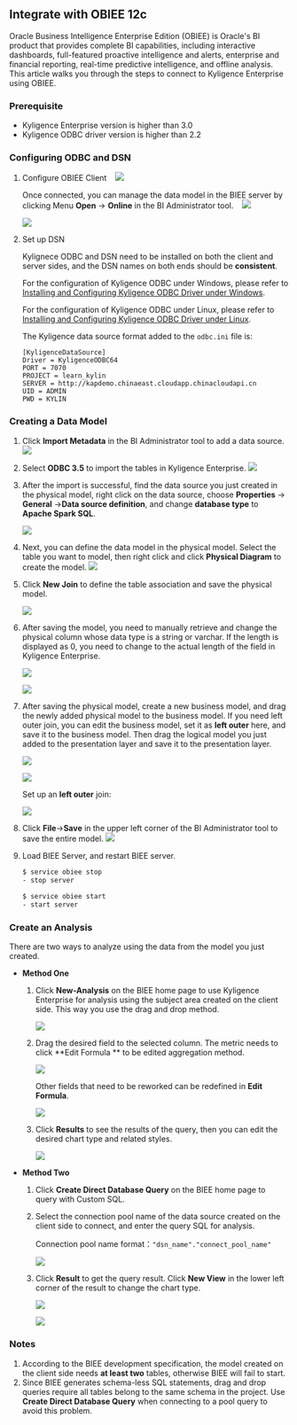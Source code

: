 ## Integrate with OBIEE 12c

Oracle Business Intelligence Enterprise Edition (OBIEE) is Oracle's BI product that provides complete BI capabilities, including interactive dashboards, full-featured proactive intelligence and alerts, enterprise and financial reporting, real-time predictive intelligence, and offline analysis. This article walks you through the steps to connect to Kyligence Enterprise using OBIEE.

### Prerequisite
- Kyligence Enterprise version is higher than 3.0
- Kyligence ODBC driver version is higher than 2.2

### Configuring ODBC and DSN

1. Configure OBIEE Client    ![](../../images/OBIEE12/01.png)

   Once connected, you can manage the data model in the BIEE server by clicking Menu **Open** -> **Online** in the BI Administrator tool.    ![](../../images/OBIEE12/02.png)

   ![](../../images/OBIEE12/03.png)

2. Set up DSN

   Kylignece ODBC and DSN need to be installed on both the client and server sides, and the DSN names on both ends should be **consistent**.

   For the configuration of Kyligence ODBC under Windows, please refer to [Installing and Configuring Kyligence ODBC Driver under Windows](../../driver/odbc/win_odbc.en.md).

   For the configuration of Kyligence ODBC under Linux, please refer to [Installing and Configuring Kyligence ODBC Driver under Linux](https://docs.oracle.com/middleware/12212/biee/BIEMG/GUID-CCDD9782-BC2A-497A-8ED0-AECA2ECFB3AE.htm#config_native_dbs).

   The Kyligence data source format added to the `odbc.ini` file is:

   ```
   [KyligenceDataSource]
   Driver = KyligenceODBC64
   PORT = 7070
   PROJECT = learn_kylin
   SERVER = http://kapdemo.chinaeast.cloudapp.chinacloudapi.cn   
   UID = ADMIN  
   PWD = KYLIN
   ```

### Creating a Data Model

1. Click **Import Metadata** in the BI Administrator tool to add a data source.
    ![](../../images/OBIEE12/04.png)

2. Select **ODBC 3.5** to import the tables in Kyligence Enterprise.
    ![](../../images/OBIEE12/ODBC35.png)

3. After the import is successful, find the data source you just created in the physical model, right click on the data source, choose **Properties** -> **General** ->**Data source definition**, and change **database type** to **Apache Spark SQL**.

   ![](../../images/OBIEE12/database_type.png)

4. Next, you can define the data model in the physical model. Select the table you want to model, then right click and click **Physical Diagram** to create the model.
   ![](../../images/OBIEE12/06.png)

5. Click **New Join** to define the table association and save the physical model.

   ![](../../images/OBIEE12/07.png)

6. After saving the model, you need to manually retrieve and change the physical column whose data type is a string or varchar. If the length is displayed as 0, you need to change to the actual length of the field in Kyligence Enterprise.

    ![](../../images/OBIEE12/08.png)

    ![](../../images/OBIEE12/09.png)

7. After saving the physical model, create a new business model, and drag the newly added physical model to the business model. If you need left outer join, you can edit the business model, set it as **left outer** here, and save it to the business model. Then drag the logical model you just added to the presentation layer and save it to the presentation layer.

   ![](../../images/OBIEE12/10.png)

   ![](../../images/OBIEE12/11.png)

   Set up an **left outer** join:

   ![](../../images/OBIEE12/12.png)

8. Click **File**->**Save** in the upper left corner of the BI Administrator tool to save the entire model.
   ![](../../images/OBIEE12/13.png)

9. Load BIEE Server, and restart BIEE server.

   ```sh
   $ service obiee stop
   - stop server
    
   $ service obiee start
   - start server
   ```

### Create an Analysis

There are two ways to analyze using the data from the model you just created.

- **Method One**

  1. Click **New-Analysis** on the BIEE home page to use Kyligence Enterprise for analysis using the subject area created on the client side. This way you use the drag and drop method.

     ![](../../images/OBIEE12/14.png)

  2. Drag the desired field to the selected column. The metric needs to click **Edit Formula ** to be edited aggregation method.

     ![](../../images/OBIEE12/15.png)

     Other fields that need to be reworked can be redefined in **Edit Formula**.

      ![](../../images/OBIEE12/16.png)

  3. Click **Results** to see the results of the query, then you can edit the desired chart type and related styles.

      ![](../../images/OBIEE12/17.png)


- **Method Two**

  1. Click **Create Direct Database Query** on the BIEE home page to query with Custom SQL.

  2. Select the connection pool name of the data source created on the client side to connect, and enter the query SQL for analysis.

     Connection pool name format：`"dsn_name"."connect_pool_name"`

     ![](../../images/OBIEE12/18.png)

  3. Click **Result** to get the query result. Click **New View** in the lower left corner of the result to change the chart type.

     ![](../../images/OBIEE12/19.png)

     ![](../../images/OBIEE12/20.png)

### Notes
1. According to the BIEE development specification, the model created on the client side needs **at least two** tables, otherwise BIEE will fail to start.
2. Since BIEE generates schema-less SQL statements, drag and drop queries require all tables belong to the same schema in the project. Use **Create Direct Database Query** when connecting to a pool query to avoid this problem.
